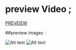 # preview Video ;

[PREVEIEW](https://user-images.githubusercontent.com/76029249/115122660-bb5a3100-9fd6-11eb-964e-e2d5d2d51907.mp4)


##preview images :

![Alt text](  https://user-images.githubusercontent.com/76029249/115122698-f197b080-9fd6-11eb-8df1-5f2c22b2b703.jpeg "screenhots")
![Alt text]( https://user-images.githubusercontent.com/76029249/115122754-302d6b00-9fd7-11eb-90f4-7d2a133da85e.jpeg "screenhots")
